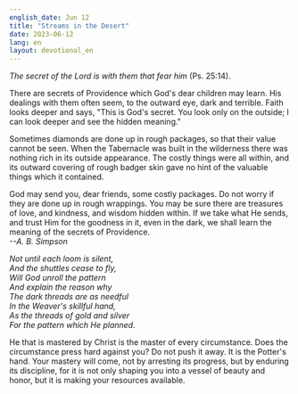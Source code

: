 ```yaml
---
english_date: Jun 12
title: "Streams in the Desert"
date: 2023-06-12
lang: en
layout: devotional_en
---
```





<p><em>The secret of the Lord is with them that fear him</em> (Ps. 25:14).

</p>

<p>There are secrets of Providence which God's dear children may learn. His dealings with them often seem, to the outward eye, dark and terrible. Faith looks deeper and says, "This is God's secret. You look only on the outside; I can look deeper and see the hidden meaning."

</p>

<p>Sometimes diamonds are done up in rough packages, so that their value cannot be seen. When the Tabernacle was built in the wilderness there was nothing rich in its outside appearance. The costly things were all within, and its outward covering of rough badger skin gave no hint of the valuable things which it contained.

</p>

<p>God may send you, dear friends, some costly packages. Do not worry if they are done up in rough wrappings. You may be sure there are treasures of love, and kindness, and wisdom hidden within. If we take what He sends, and trust Him for the goodness in it, even in the dark, we shall learn the meaning of the secrets of Providence.<br/> <em>--A. B. Simpson</em>

</p>

<p><em>Not until each loom is silent,</em><br/> <em>And the shuttles cease to fly,</em><br/> <em>Will God unroll the pattern</em><br/> <em>And explain the reason why</em><br/> <em>The dark threads are as needful</em><br/> <em>In the Weaver's skillful hand,</em><br/> <em>As the threads of gold and silver</em><br/> <em>For the pattern which He planned.</em>

</p>

<p>He that is mastered by Christ is the master of every circumstance. Does the circumstance press hard against you? Do not push it away. It is the Potter's hand. Your mastery will come, not by arresting its progress, but by enduring its discipline, for it is not only shaping you into a vessel of beauty and honor, but it is making your resources available.

</p>

<p></p>